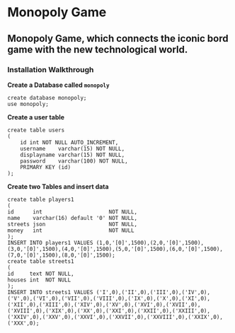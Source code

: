 Monopoly Game
=============
## Monopoly Game, which connects the iconic bord game with the new technological world.

### Installation Walkthrough
**Create a Database called `monopoly`**
```
create database monopoly;
use monopoly;
```
**Create a user table**
```
create table users
(
    id int NOT NULL AUTO_INCREMENT,
    username    varchar(15) NOT NULL,
    displayname varchar(15) NOT NULL,
    password    varchar(100) NOT NULL,
    PRIMARY KEY (id)
);
```
**Create two Tables and insert data**
```
create table players1
(
id      int                     NOT NULL,
name    varchar(16) default '0' NOT NULL,
streets json                    NOT NULL,
money   int                     NOT NULL
);
INSERT INTO players1 VALUES (1,0,'[0]',1500),(2,0,'[0]',1500),(3,0,'[0]',1500),(4,0,'[0]',1500),(5,0,'[0]',1500),(6,0,'[0]',1500),(7,0,'[0]',1500),(8,0,'[0]',1500);
create table streets1
(
id     text NOT NULL,
houses int  NOT NULL
);
INSERT INTO streets1 VALUES ('I',0),('II',0),('III',0),('IV',0),('V',0),('VI',0),('VII',0),('VIII',0),('IX',0),('X',0),('XI',0),('XII',0),('XIII',0),('XIV',0),('XV',0),('XVI',0),('XVII',0),('XVIII',0),('XIX',0),('XX',0),('XXI',0),('XXII',0),('XXIII',0),('XXIV',0),('XXV',0),('XXVI',0),('XXVII',0),('XXVIII',0),('XXIX',0),('XXX',0);

```
 